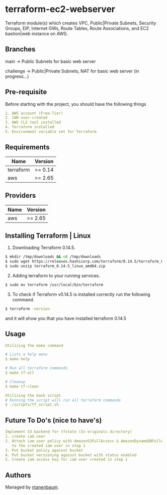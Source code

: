 terraform-ec2-webserver
=======================
Terraform module(s) which creates VPC, Public|Private Subnets, Security Groups, EIP,
Internet GWs, Route Tables, Route Associations, and EC2 bastion|web instance on AWS.

Branches
--------
main -> Public Subnets for basic web server

challenge -> Public|Private Subnets, NAT for basic web server (in progress...)

Pre-requisite
-------------
Before starting with the project, you should have the following things

```yaml
1. AWS account (Free-Tier)
2. IAM user-created
3. AWS CLI tool installed
4. Terraform installed
5. Environment variable set for Terraform
```

Requirements
------------

| Name | Version |
|------|---------|
| terraform | >= 0.14 |
| aws | >= 2.65 |

Providers
---------

| Name | Version |
|------|---------|
| aws | >= 2.65 |

Installing Terraform | Linux
----------------------------

1. Downloading Terraform 0.14.5.
```bash
$ mkdir /tmp/downloads && cd /tmp/downloads
$ sudo wget https://releases.hashicorp.com/terraform/0.14.5/terraform_0.14.5_linux_amd64.zip
$ sudo unzip terraform_0.14.5_linux_amd64.zip
```
2. Adding terraform to your running services.
```bash
$ sudo mv terraform /usr/local/bin/terraform
```
3. To check if Terraform v0.14.5 is installed correctly run the following command.
```bash
$ terraform -version
```
and it will show you that you have installed terraform 0.14.5

Usage
-----

```yaml
Utilizing the make command

# Lists a help menu
$ make help

# Run all terraform commands
$ make tf-all

# Cleanup
$ make tf-clean

Utilizing the bash script
# Running the script will run all terraform commands
$ ./scripts/tf_script.sh
```

Future To Do's (nice to have's)
-------------------------------

```yaml
Implement S3 backend for tfstate (In originals directory)
1. create iam user
2. Attach iam user policy with AmazonS3FullAccess & AmazonDynamoDBFullAccess
   to the created iam user in step 1
3. Put bucket policy against bucket
4. Put bucket versioning against bucket with status enabled
5. Create iam access key for iam user created in step 1
```

Authors
-------

Managed by [ntanenbaum](https://github.com/ntanenbaum).

